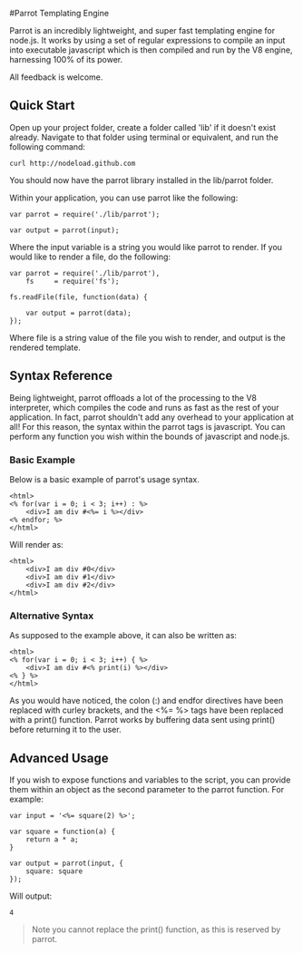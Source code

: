 #Parrot Templating Engine

Parrot is an incredibly lightweight, and super fast templating engine for node.js. It works by using a set of regular expressions to compile an input into executable javascript which is then compiled and run by the V8 engine, harnessing 100% of its power.

All feedback is welcome.

## Quick Start

Open up your project folder, create a folder called 'lib' if it doesn't exist already. Navigate to that folder using terminal or equivalent, and run the following command:

	curl http://nodeload.github.com
	
You should now have the parrot library installed in the lib/parrot folder.

Within your application, you can use parrot like the following:

	var parrot = require('./lib/parrot');
	
	var output = parrot(input);
	
Where the input variable is a string you would like parrot to render. If you would like to render a file, do the following:

	var parrot = require('./lib/parrot'),
		fs     = require('fs');
		
	fs.readFile(file, function(data) {
		
		var output = parrot(data);	
	});
	
Where file is a string value of the file you wish to render, and output is the rendered template.

## Syntax Reference

Being lightweight, parrot offloads a lot of the processing to the V8 interpreter, which compiles the code and runs as fast as the rest of your application. In fact, parrot shouldn't add any overhead to your application at all! For this reason, the syntax within the parrot tags is javascript. You can perform any function you wish within the bounds of javascript and node.js.

### Basic Example
Below is a basic example of parrot's usage syntax.
	
	<html>
	<% for(var i = 0; i < 3; i++) : %>
		<div>I am div #<%= i %></div>
	<% endfor; %>
	</html>

Will render as:

	<html>
		<div>I am div #0</div>
		<div>I am div #1</div>
		<div>I am div #2</div>
	</html>
	
### Alternative Syntax
As supposed to the example above, it can also be written as:

	<html>
	<% for(var i = 0; i < 3; i++) { %>
		<div>I am div #<% print(i) %></div>
	<% } %>
	</html>
	
As you would have noticed, the colon (:) and endfor directives have been replaced with curley brackets, and the <%= %> tags have been replaced with a print() function. Parrot works by buffering data sent using print() before returning it to the user.

## Advanced Usage
If you wish to expose functions and variables to the script, you can provide them within an object as the second parameter to the parrot function. For example:

	var input = '<%= square(2) %>';

	var square = function(a) {
		return a * a;
	}
	
	var output = parrot(input, {
		square: square
	});
	
Will output:

	4

> Note you cannot replace the print() function, as this is reserved by parrot.